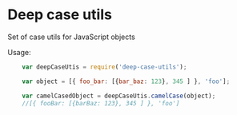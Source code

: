 # Deep case utils

Set of case utils for JavaScript objects

Usage:

```js
	var deepCaseUtis = require('deep-case-utils');

	var object = [{ foo_bar: [{bar_baz: 123}, 345 ] }, 'foo'];

	var camelCasedObject = deepCaseUtis.camelCase(object);
	//[{ fooBar: [{barBaz: 123}, 345 ] }, 'foo']

```
